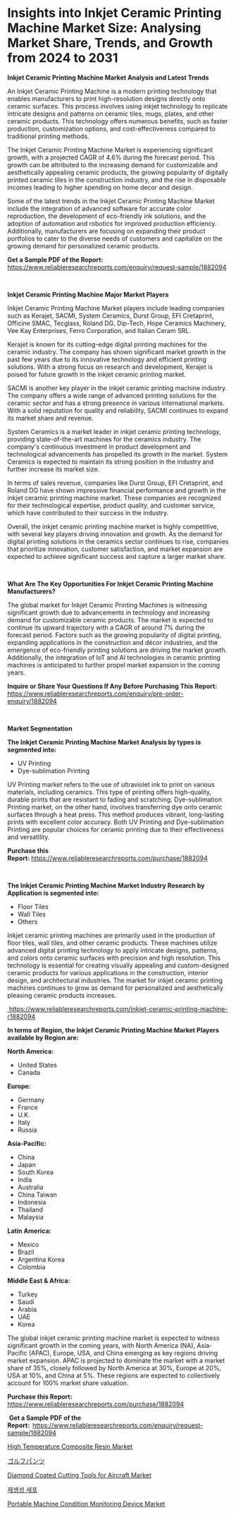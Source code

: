 <p><h1>Insights into Inkjet Ceramic Printing Machine Market Size: Analysing Market Share, Trends, and Growth from 2024 to 2031</h1></p><p><strong>Inkjet Ceramic Printing Machine Market Analysis and Latest Trends</strong></p>
<p><p>An Inkjet Ceramic Printing Machine is a modern printing technology that enables manufacturers to print high-resolution designs directly onto ceramic surfaces. This process involves using inkjet technology to replicate intricate designs and patterns on ceramic tiles, mugs, plates, and other ceramic products. This technology offers numerous benefits, such as faster production, customization options, and cost-effectiveness compared to traditional printing methods.</p><p>The Inkjet Ceramic Printing Machine Market is experiencing significant growth, with a projected CAGR of 4.6% during the forecast period. This growth can be attributed to the increasing demand for customizable and aesthetically appealing ceramic products, the growing popularity of digitally printed ceramic tiles in the construction industry, and the rise in disposable incomes leading to higher spending on home decor and design.</p><p>Some of the latest trends in the Inkjet Ceramic Printing Machine Market include the integration of advanced software for accurate color reproduction, the development of eco-friendly ink solutions, and the adoption of automation and robotics for improved production efficiency. Additionally, manufacturers are focusing on expanding their product portfolios to cater to the diverse needs of customers and capitalize on the growing demand for personalized ceramic products.</p></p>
<p><strong>Get a Sample PDF of the Report:&nbsp;</strong> <a href="https://www.reliableresearchreports.com/enquiry/request-sample/1882094">https://www.reliableresearchreports.com/enquiry/request-sample/1882094</a></p>
<p>&nbsp;</p>
<p><strong>Inkjet Ceramic Printing Machine Major Market Players</strong></p>
<p><p>Inkjet Ceramic Printing Machine Market players include leading companies such as Kerajet, SACMI, System Ceramics, Durst Group, EFI Cretaprint, Officine SMAC, Tecglass, Roland DG, Dip-Tech, Hope Ceramics Machinery, Vee Kay Enterprises, Ferro Corporation, and Italian Ceram SRL.</p><p>Kerajet is known for its cutting-edge digital printing machines for the ceramic industry. The company has shown significant market growth in the past few years due to its innovative technology and efficient printing solutions. With a strong focus on research and development, Kerajet is poised for future growth in the inkjet ceramic printing market.</p><p>SACMI is another key player in the inkjet ceramic printing machine industry. The company offers a wide range of advanced printing solutions for the ceramic sector and has a strong presence in various international markets. With a solid reputation for quality and reliability, SACMI continues to expand its market share and revenue.</p><p>System Ceramics is a market leader in inkjet ceramic printing technology, providing state-of-the-art machines for the ceramics industry. The company's continuous investment in product development and technological advancements has propelled its growth in the market. System Ceramics is expected to maintain its strong position in the industry and further increase its market size.</p><p>In terms of sales revenue, companies like Durst Group, EFI Cretaprint, and Roland DG have shown impressive financial performance and growth in the inkjet ceramic printing machine market. These companies are recognized for their technological expertise, product quality, and customer service, which have contributed to their success in the industry.</p><p>Overall, the inkjet ceramic printing machine market is highly competitive, with several key players driving innovation and growth. As the demand for digital printing solutions in the ceramics sector continues to rise, companies that prioritize innovation, customer satisfaction, and market expansion are expected to achieve significant success and capture a larger market share.</p></p>
<p>&nbsp;</p>
<p><strong>What Are The Key Opportunities For Inkjet Ceramic Printing Machine Manufacturers?</strong></p>
<p><p>The global market for Inkjet Ceramic Printing Machines is witnessing significant growth due to advancements in technology and increasing demand for customizable ceramic products. The market is expected to continue its upward trajectory with a CAGR of around 7% during the forecast period. Factors such as the growing popularity of digital printing, expanding applications in the construction and décor industries, and the emergence of eco-friendly printing solutions are driving the market growth. Additionally, the integration of IoT and AI technologies in ceramic printing machines is anticipated to further propel market expansion in the coming years.</p></p>
<p><strong>Inquire or Share Your Questions If Any Before Purchasing This Report:</strong> <a href="https://www.reliableresearchreports.com/enquiry/pre-order-enquiry/1882094">https://www.reliableresearchreports.com/enquiry/pre-order-enquiry/1882094</a></p>
<p>&nbsp;</p>
<p><strong>Market Segmentation</strong></p>
<p><strong>The Inkjet Ceramic Printing Machine Market Analysis by types is segmented into:</strong></p>
<p><ul><li>UV Printing</li><li>Dye-sublimation Printing</li></ul></p>
<p><p>UV Printing market refers to the use of ultraviolet ink to print on various materials, including ceramics. This type of printing offers high-quality, durable prints that are resistant to fading and scratching. Dye-sublimation Printing market, on the other hand, involves transferring dye onto ceramic surfaces through a heat press. This method produces vibrant, long-lasting prints with excellent color accuracy. Both UV Printing and Dye-sublimation Printing are popular choices for ceramic printing due to their effectiveness and versatility.</p></p>
<p><strong>Purchase this Report:&nbsp;</strong><a href="https://www.reliableresearchreports.com/purchase/1882094">https://www.reliableresearchreports.com/purchase/1882094</a></p>
<p>&nbsp;</p>
<p><strong>The Inkjet Ceramic Printing Machine Market Industry Research by Application is segmented into:</strong></p>
<p><ul><li>Floor Tiles</li><li>Wall Tiles</li><li>Others</li></ul></p>
<p><p>Inkjet ceramic printing machines are primarily used in the production of floor tiles, wall tiles, and other ceramic products. These machines utilize advanced digital printing technology to apply intricate designs, patterns, and colors onto ceramic surfaces with precision and high resolution. This technology is essential for creating visually appealing and custom-designed ceramic products for various applications in the construction, interior design, and architectural industries. The market for inkjet ceramic printing machines continues to grow as demand for personalized and aesthetically pleasing ceramic products increases.</p></p>
<p><a href="https://www.reliableresearchreports.com/inkjet-ceramic-printing-machine-r1882094">&nbsp;https://www.reliableresearchreports.com/inkjet-ceramic-printing-machine-r1882094</a></p>
<p><strong>In terms of Region, the Inkjet Ceramic Printing Machine Market Players available by Region are:</strong></p>
<p>
    <p> <strong> North America: </strong>
        <ul>
            <li>United States</li>
            <li>Canada</li>
        </ul>
        </p> 
    <p> <strong> Europe: </strong>
        <ul>
            <li>Germany</li>
            <li>France</li>
            <li>U.K.</li>
            <li>Italy</li>
            <li>Russia</li>
        </ul>
        </p> 
    <p> <strong> Asia-Pacific: </strong>
        <ul>
            <li>China</li>
            <li>Japan</li>
            <li>South Korea</li>
            <li>India</li>
            <li>Australia</li>
            <li>China Taiwan</li>
            <li>Indonesia</li>
            <li>Thailand</li>
            <li>Malaysia</li>
        </ul>
        </p> 
    <p> <strong> Latin America: </strong>
        <ul>
            <li>Mexico</li>
            <li>Brazil</li>
            <li>Argentina Korea</li>
            <li>Colombia</li>
        </ul>
        </p> 
    <p> <strong> Middle East & Africa: </strong>
        <ul>
            <li>Turkey</li>
            <li>Saudi</li>
            <li>Arabia</li>
            <li>UAE</li>
            <li>Korea</li>
        </ul>
    </p>
    </p>
<p><p>The global inkjet ceramic printing machine market is expected to witness significant growth in the coming years, with North America (NA), Asia-Pacific (APAC), Europe, USA, and China emerging as key regions driving market expansion. APAC is projected to dominate the market with a market share of 35%, closely followed by North America at 30%, Europe at 20%, USA at 10%, and China at 5%. These regions are expected to collectively account for 100% market share valuation.</p></p>
<p><strong>Purchase this Report: </strong><a href="https://www.reliableresearchreports.com/purchase/1882094">https://www.reliableresearchreports.com/purchase/1882094</a></p>
<p>&nbsp;<strong>Get a Sample PDF of the Report:&nbsp;&nbsp;</strong><a href="https://www.reliableresearchreports.com/enquiry/request-sample/1882094">https://www.reliableresearchreports.com/enquiry/request-sample/1882094</a></p>
<p><strong></strong></p>
<p><p><a href="https://issuu.com/reportprime-2/docs/high-temperature-composite-resin-market-size-2030.">High Temperature Composite Resin Market</a></p><p><a href="https://github.com/laurenreichert/Market-Research-Report-List-1/blob/main/612978144347.md">ゴルフパンツ</a></p><p><a href="https://github.com/mbisetmhermsr/Market-Research-Report-List-2/blob/main/diamond-coated-cutting-tools-for-aircraft-market.md">Diamond Coated Cutting Tools for Aircraft Market</a></p><p><a href="https://github.com/TrevorKruvalis5678/Market-Research-Report-List-1/blob/main/572980240593.md">재생성 세포</a></p><p><a href="https://github.com/zjyglelu/Market-Research-Report-List-2/blob/main/portable-machine-condition-monitoring-device-market.md">Portable Machine Condition Monitoring Device Market</a></p></p>